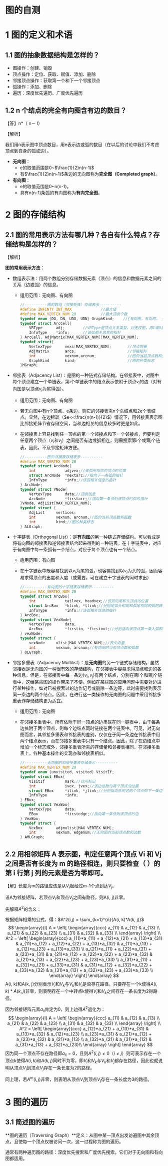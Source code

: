 # 图的自测

# 1 图的定义和术语

## 1.1 图的抽象数据结构是怎样的？

- 图操作：创建、销毁
- 顶点操作：定位、获取、赋值、添加、删除
- 邻接顶点操作：获取第一个和下一个邻接顶点
- 弧操作：添加、删除
- 遍历：深度优先遍历、广度优先遍历

## 1.2 n 个结点的完全有向图含有边的数目？

【答】n*（ n－ l）

【解析】

我们用n表示图中顶点数目，用e表示边或弧的数目（在以后的讨论中我们不考虑顶点到自身的弧或边）。

- **无向图**：
  - e的取值范围是0~$\frac{1}{2}n(n-1)$
  - 有$\frac{1}{2}n(n-1)$条边的无向图称为**完全图（Completed graph）**。
- **有向图**：
  - e的取值范围是0~n(n-1)。
  - 具有n(n-1)条弧的有向图称为**有向完全图**。

# 2 图的存储结构

## 2.1 图的常用表示方法有哪几种？各自有什么特点？存储结构是怎样的？

【解析】

**图的常用表示方法**：

- 数组表示法：用两个数组分别存储数据元素（顶点）的信息和数据元素之间的关系（边或弧）的信息。

  - 适用范围：无向图、有向图

    ```c
    //----------图的数组（邻接矩阵）存储表示----------
    #define INFINTY INT_MAX             //最大值
    #define MAX_VERTEX_NUM 20           //最大顶点个数
    typedef enum {DG, DN, UDG, UDN} GraphKind;    //{有向图，有向网， 无向图， 无向网}
    typedef struct ArcCell{
        VRType      adj;        //VRType是顶点关系类型，对无权图，用1或0表示相邻否；对带权图，则为权值类型
        InfoType    *info;      //该弧相关信息的指针
    } ArcCell, AdjMatrix[MAX_VERTEX_NUM][MAX_VERTEX_NUM];
    typedef struct{
        VertexType      vexs[MAX_VERTEX_NUM];       //顶点向量
        AdjMatrix       arcs;                       //邻接矩阵
        int             vexnum,arcnum;              //图的当前顶点数和弧数
        GraphKind       kind;                       //图的种类标志
    }MGraph;
    ```

    

- 邻接表（Adjacency List）：是图的一种链式存储结构。在邻接表中，对图中每个顶点建立一个单链表，第i个单链表中的结点表示依附于顶点$v_i$的边（对有向图是以顶点$v_i$为尾得弧）。

  - 适用范围：无向图、有向图

  - 若无向图中有n个顶点、e条边，则它的邻接表需n个头结点和2e个表结点。显然，在边稀疏（$e<<\frac{n(n-1)}{2}$）情况下，用邻接表表示图比邻接矩阵节省存储空间，当和边相关的信息较多时更是如此。

  - 在邻接表上容易找到任一顶点的第一个邻接点和下一个邻接点，但要判定任意两个顶点（$v_i$和$v_j$）之间是否有边或弧相连，则需搜索第i个或第j个链表，因此，不及邻接矩阵方便。

    ```c
    //----------图的邻接表存储表示----------
    #define MAX_VERTEX_NUM 20
    typedef struct ArcNode{
        int             adjvex;//该弧所指向的顶点的位置
        struct ArcNode  *nextarc;//指向下一条弧的指针
        InfoType        *info;//该弧相关信息的指针
    } ArcNode;
    typedef struct VNode{
        VertexType      data;//顶点信息
        ArcNode         *firstarc;//指向第一条依附该顶点的弧的指针
    }VNode, AdjList[MAX_VERTEX_NUM];
    typedef struct {
        AdjList     vertices;
        int         vexnum, arcnum;//图的当前顶点数和弧数
        int         kind;//图的种类标志
    } ALGraph;
    ```

    

- 十字链表（Orthogonal List）：是**有向图**的另一种链式存储结构。可以看成是将有向图的邻接表和逆邻接表结合起来得到的一种链表。在十字链表中，对应于有向图中每一条弧有一个结点，对应于每个顶点也有一个结点。

  - 适用范围：有向图

  - 在十字链表中既容易找到以$v_i$为尾的弧，也容易找到以$v_i$为头的弧，因而容易求得顶点的出度和入度（或需要，可在建立十字链表的同时求出）

    ```c
    //----------有向图的十字链表存储表示----------
    #define MAX_VERTEX_NUM 20
    typedef struct ArcBox{
        int             tailvex, headvex;//该弧的尾和头顶点的位置
        struct ArcBox   *hlink, *tlink;//分别尾弧头相同和弧尾相同的弧的链表
        InfoType        *info;//该弧相关信息的指针
    } ArcBox;
    typedef struct VexNode{
        VertexType      data;
        ArcBox          *firstin, *firstout;//分别指向该顶点第一条入弧和出弧
    } vexNode;
    typedef struct {
        vexNode     xlist[MAX_VERTEX_NUM];//表头向量
        int         vexnum, arcnum;//有向图的当前顶点数和弧数
    } OLGraph;
    ```

    

- 邻接多重表（Adjacency Multilist）：是**无向图**的另一个链式存储结构。虽然邻接表是无向图的一种很有效的存储结构，在邻接表中容易求得顶点和边的各种信息。但是，在邻接表中每一条边$(v_i, v_j)$有两个结点，分别在第i个和第j个链表中，这给某些图的操作带来了不便。例如在某些图的应用问题中需要对边进行某种操作，如对已被搜索过的边作记号或删除一条边等，此时需要找到表示同一条边的两个结点。因此，在进行这一类操作的无向图的问题中采用邻接多重表作存储结构更为适宜。

  - 适用范围：无向图

  - 在邻接多重表中，所有依附于同一顶点的边串联在同一链表中，由于每条边依附于两个顶点，则每个边结点同时链接在两个链表中。可见，对无向图而言，其邻接多重表和邻接表的差别，仅仅在于同一条边在邻接表中用两个结点表示，而在邻接多重表中只有一个结点。因此，除了在边结点中增加一个标志域外，邻接多重表所需的存储量和邻接表相同。在邻接多重表上，各种基本操作的实现亦和邻接表相似。

    ```c
    //----------无向图的邻接多重表存储表示----------
    #define MAX_VERTEX_NUM 20
    typedef enum {unvisited, visited} VisitIf;
    typedef struct EBox{
        VisitIf         mark;//访问标记
        int             ivex, jvex;//该边依附的两个顶点的位置
        struct EBox     *ilink, *jlink;//分别指向依附这两个顶点的下一条边
        InfoType        *info;
    } EBox;
    typedef struct VexBox{
        VertexType      data;
        EBox            *firstedge;//指向第一条依附该顶点的边
    } VexBox;
    typedef struct {
        VexBox      adjmulist[MAX_VERTEX_NUM];
        int         vexnum, edgenum;//无向图的当前顶点数和边数
    } AMLGraph;
    ```

## 2.2 用相邻矩阵 A 表示图，判定任意两个顶点 Vi 和 Vj 之间是否有长度为 m 的路径相连，则只要检查（ ）的第 i 行第 j 列的元素是否为零即可。
【解】长度为m的路径应该是从$V_i$起经过m-1个点到达$V_j$。

设A为邻接矩阵，若顶点$V_i$和顶点$V_j$之间有路径，则A(i, j)非零。

先解释$A^2$的含义：

根据矩阵相乘的公式，得：$A^2(i,j) = \sum_{k=1}^{n}{A(i, k)*A(k, j)}$
$$
\begin{array}{l}
A = \left[
        \begin{array}{ccc}
            a_{11} & a_{12} & a_{13} \\
            a_{21} & a_{22} & a_{23} \\
            a_{31} & a_{32} & a_{33} \\
        \end{array}
    \right] \\
A^2 = \left[
        \begin{array}{ccc}
            a_{11}*a_{11} + a_{12}*a_{21} +  a_{13}*a_{31} & a_{11}*a_{12} + a_{12}*a_{22} +  a_{13}*a_{32} & a_{11}*a_{13} + a_{12}*a_{23} +  a_{13}*a_{33} \\
            a_{21}*a_{11} + a_{22}*a_{21} +  a_{23}*a_{31} & a_{21}*a_{12} + a_{22}*a_{22} +  a_{23}*a_{32} & a_{21}*a_{13} + a_{22}*a_{23} +  a_{23}*a_{33} \\
            a_{31}*a_{11} + a_{32}*a_{21} +  a_{33}*a_{31} & a_{31}*a_{12} + a_{32}*a_{22} +  a_{33}*a_{32} & a_{31}*a_{13} + a_{32}*a_{23} +  a_{33}*a_{33} \\
        \end{array}
    \right]
\end{array}
$$
A(i, k)和A(k, j)分别表示$V_i$和$V_k$与$V_k$和$V_i$是否存在路径，只要存在一个k使得$A(i, k)*A(k, j)$非零，则表明存在一个中转点k使得$V_i$和$V_k$之间存在一条长度为2得路径。

因为邻接矩阵元素$a_{ii}$肯定为0，则上边得$A^2$退化为：
$$
\begin{array}{l}
A = \left[
        \begin{array}{ccc}
            a_{11} & a_{12} & a_{13} \\
            a_{21} & a_{22} & a_{23} \\
            a_{31} & a_{32} & a_{33} \\
        \end{array}
    \right] \\
A^2 = \left[
        \begin{array}{ccc}
            a_{12}*a_{21} +  a_{13}*a_{31} & a_{13}*a_{32} & a_{12}*a_{23} \\
            a_{23}*a_{31} & a_{21}*a_{12} +  a_{23}*a_{32} & a_{21}*a_{13} \\
            a_{32}*a_{21} & a_{31}*a_{12} & a_{31}*a_{13} + a_{32}*a_{23}\\
        \end{array}
    \right]
\end{array}
$$
因为同一个顶点不存在路径即$a_{ii} = 0$，且则$A^2(i, j) \neq 0$（$i\neq j$）则可表示存在一个顶点k使得$A(i, k)$和$A(k, j)$同时不为零，即$V_i$和$V_k$与$V_k$和$V_j$都存在路径，因此也就说明从顶点$V_i$到顶点$V_j$存在一条长度为2的路径。

同上理，若$A^m(i, j)$非零，则表明从顶点$V_i$到顶点$V_j$存在一条长度为3的路径。

# 3 图的遍历

## 3.1 简述图的遍历

**图的遍历（Traversing Graph）**定义：从图中某一顶点出发访遍图中其余顶点，且使每一个顶点仅被访问一次，这一过程称为图的遍历。

通常有两种遍历图的路径：深度优先搜索和广度优先搜索。它们对于无向图和有向图都适用。